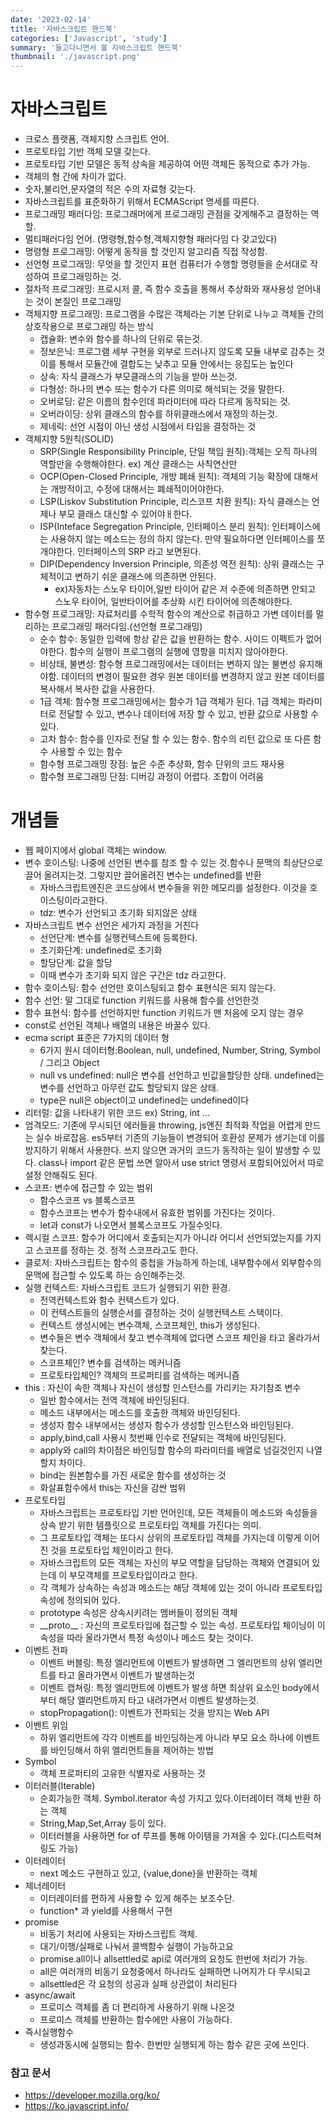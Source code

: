 ```yaml
---
date: '2023-02-14'
title: '자바스크립트 핸드북'
categories: ['Javascript', 'study']
summary: '들고다니면서 볼 자바스크립트 핸드북'
thumbnail: './javascript.png'
---
```


# 자바스크립트
- 크로스 플랫폼, 객체지향 스크립트 언어.
- 프로토타입 기반 객체 모델 갖는다.
- 프로토타입 기반 모델은 동적 상속을 제공하여 어떤 객체든 동적으로 추가 가능.
- 객체의 형 간에 차이가 없다.
- 숫자,불리언,문자열의 적은 수의 자료형 갖는다.
- 자바스크립트를 표준화하기 위해서 ECMAScript 명세를 따른다.
- 프로그래밍 패러다임: 프로그래머에게 프로그래밍 관점을 갖게해주고 결정하는 역할.
- 멀티패러다임 언어. (명령형,함수형,객체지향형 패러다임 다 갖고있다)
- 명령형 프로그래밍: 어떻게 동작을 할 것인지 알고리즘 직접 작성함.
- 선언형 프로그래밍: 무엇을 할 것인지 표현
  컴퓨터가 수행할 명령들을 순서대로 작성하여 프로그래밍하는 것.
- 절차적 프로그래밍: 프로시저 콜, 즉 함수 호출을 통해서 추상화와 재사용성 얻어내는 것이 본질인 프로그래밍
- 객체지향 프로그래밍: 프로그램을 수많은 객체라는 기본 단위로 나누고 객체들 간의 상호작용으로 프로그래밍 하는 방식
  - 캡슐화: 변수와 함수를 하나의 단위로 묶는것. 
  - 정보은닉: 프로그램 세부 구현을 외부로 드러나지 않도록 모듈 내부로 감추는 것 이를 통해서 모듈간에 결합도는 낮추고 모듈 안에서는 응집도는 높인다 
  - 상속: 자식 클래스가 부모클래스의 기능을 받아 쓰는것. 
  - 다형성: 하나의 변수 또는 함수가 다른 의미로 해석되는 것을 말한다.
  - 오버로딩: 같은 이름의 함수인데 파라미터에 따라 다르게 동작되는 것.
  - 오버라이딩: 상위 클래스의 함수를 하위클래스에서 재정의 하는것.
  - 제네릭: 선언 시점이 아닌 생성 시점에서 타입을 결정하는 것
- 객체지향 5원칙(SOLID)
  - SRP(Single Responsibility Principle, 단일 책임 원칙):객체는 오직 하나의 역할만을 수행해야한다. ex) 계산 클래스는 사칙연산만
  - OCP(Open-Closed Principle, 개방 폐쇄 원칙): 객체의 기능 확장에 대해서는 개방적이고, 수정에 대해서는 폐쇄적이어야한다.
  - LSP(Liskov Substitution Principle, 리스코프 치환 원칙): 자식 클래스는 언제나 부모 클래스 대신할 수 있어야ㅐ한다.
  - ISP(Inteface Segregation Principle, 인터페이스 분리 원칙): 인터페이스에는 사용하지 않는 메소드는 정의 하지 않는다. 만약 필요하다면 인터페이스를 쪼개야한다. 인터페이스의 SRP 라고 보면된다.
  - DIP(Dependency Inversion Principle, 의존성 역전 원칙): 상위 클래스는 구체적이고 변하기 쉬운 클래스에 의존하면 안된다.
    - ex)자동차는 스노우 타이어,일반 타이어 같은 저 수준에 의존하면 안되고 스노우 타이어, 일반타이어를 추상화 시킨 타이어에 의존해야한다.
- 함수형 프로그래밍: 자료처리를 수학적 함수의 계산으로 취급하고 가변 데이터를 멀리하는 프로그래밍 패러다임.(선언형 프로그래밍)
  - 순수 함수: 동일한 입력에 항상 같은 값을 반환하는 함수. 사이드 이펙트가 없어야한다. 함수의 실행이 프로그램의 실행에 영항을 미치지 않아야한다.
  - 비상태, 불변성: 함수형 프로그래밍에서는 데이터는 변하지 않는 불변성 유지해야함. 데이터의 변경이 필요한 경우 원본 데이터를 변경하지 않고 원본 데이터를 복사해서 복사한 값을 사용한다. 
  - 1급 객체: 함수형 프로그래밍에서는 함수가 1급 객체가 된다. 1급 객체는 파라미터로 전달할 수 있고, 변수나 데이터에 저장 할 수 있고, 반환 값으로 사용할 수 있다. 
  - 고차 함수: 함수를 인자로 전달 할 수 있는 함수. 함수의 리턴 값으로 또 다른 함수 사용할 수 있는 함수
  - 함수형 프로그래밍 장점: 높은 수준 추상화, 함수 단위의 코드 재사용
  - 함수형 프로그래밍 단점: 디버깅 과정이 어렵다. 조합이 어려움

# 개념들
- 웹 페이지에서 global 객체는 window.
- 변수 호이스팅: 나중에 선언된 변수를 참조 할 수 있는 것.함수나 문맥의 최상단으로 끌어 올려지는것. 그렇지만 끌어올려진 변수는 undefined를 반환
  - 자바스크립트엔진은 코드상에서 변수들을 위한 메모리를 설정한다. 이것을 호이스팅이라고한다.
  - tdz: 변수가 선언되고 초기화 되지않은 상태
- 자바스크립트 변수 선언은 세가지 과정을 거친다
  - 선언단계: 변수를 실행컨텍스트에 등록한다.
  - 초기화단계: undefined로 초기화
  - 할당단계: 값을 할당
  - 이때 변수가 초기화 되지 않은 구간은 tdz 라고한다.
- 함수 호이스팅: 함수 선언만 호이스팅되고 함수 표현식은 되지 않는다.
- 함수 선언: 말 그대로 function 키워드를 사용해 함수를 선언한것
- 함수 표현식: 함수를 선언하지만 function 키워드가 맨 처음에 오지 않는 경우
- const로 선언된 객체나 배열의 내용은 바꿀수 있다.
- ecma script 표준은 7가지의 데이터 형 
  - 6가지 원시 데이터형:Boolean, null, undefined, Number, String, Symbol / 그리고 Object 
  - null vs undefined: null은 변수를 선언하고 빈값을할당한 상태. undefined는 변수를 선언하고 아무런 값도 할당되지 않은 상태. 
  - type은 null은 object이고 undefined는 undefined이다
- 리터럴: 값을 나타내기 위한 코드 ex) String, int ...
- 엄격모드: 기존에 무시되던 에러들을 throwing, js엔진 최적화 작업을 어렵게 만드는 실수 바로잡음. es5부터 기존의 기능들이 변경되어 호환성 문제가 생기는데 이를 방지하기 위해서 사용한다. 쓰지 않으면 과거의 코드가 동작하는 일이 발생할 수 있다. class나 import 같은 문법 쓰면 알아서 use strict 명령서 포함되어있어서 따로 설정 안해줘도 된다.
- 스코프: 변수에 접근할 수 있는 범위
  - 함수스코프 vs 블록스코프
  - 함수스코프는 변수가 함수내에서 유효한 범위를 가진다는 것이다.
  - let과 const가 나오면서 블록스코프도 가질수잇다.
- 렉시컬 스코프: 함수가 어디에서 호출되는지가 아니라 어디서 선언되었는지를 가지고 스코프를 정하는 것. 정적 스코프라고도 한다.
- 클로저: 자바스크립트는 함수의 중첩을 가능하게 하는데, 내부함수에서 외부함수의 문맥에 접근할 수 있도록 하는 승인해주는것.
- 실행 컨텍스트: 자바스크립트 코드가 실행되기 위한 환경.
  - 전역컨텍스트와 함수 컨텍스트가 있다.
  - 이 컨텍스트들의 실행순서를 결정하는 것이 실행컨텍스트 스택이다.
  - 컨텍스트 생성시에는 변수객체, 스코프체인, this가 생성된다.
  - 변수들은 변수 객체에서 찾고 변수객체에 없다면 스코프 체인을 타고 올라가서 찾는다.
  - 스코프체인? 변수를 검색하는 메커니즘
  - 프로토타입체인? 객체의 프로퍼티를 검색하는 메커니즘
- this : 자신이 속한 객체나 자신이 생성할 인스턴스를 가리키는 자기참조 변수
  - 일반 함수에서는 전역 객체에 바인딩된다.
  - 메소드 내부에서는 메소드를 호출한 객체와 바인딩된다.
  - 생성자 함수 내부에서는 생성자 함수가 생성할 인스턴스와 바인딩된다.
  - apply,bind,call 사용시 첫번째 인수로 전달되는 객체에 바인딩된다.
  - apply와 call의 차이점은 바인딩할 함수의 파라미터를 배열로 넘길것인지 나열할지 차이다.
  - bind는 원본함수를 가진 새로운 함수를 생성하는 것
  - 화살표함수에서 this는 자신을 감싼 범위
- 프로토타입
  - 자바스크립트는 프로토타입 기반 언어인데, 모든 객체들이 메소드와 속성들을 상속 받기 위한 템플릿으로 프로토타입 객체를 가진다는 의미. 
  - 그 프로토타입 객체는 또다시 상위의 프로토타입 객체를 가지는데 이렇게 이어진 것을 프로토타입 체인이라고 한다. 
  - 자바스크립트의 모든 객체는 자신의 부모 역할을 담당하는 객체와 연결되어 있는데 이 부모객체를 프로토타입이라고 한다. 
  - 각 객체가 상속하는 속성과 메소드는 해당 객체에 있는 것이 아니라 프로토타입 속성에 정의되어 있다. 
  - prototype 속성은 상속시키려는 멤버들이 정의된 객체
  - \_\_proto\_\_ : 자신의 프로토타입에 접근할 수 있는 속성. 프로토타입 체이닝이 이 속성을 따라 올라가면서 특정 속성이나 메소드 찾는 것이다.
- 이벤트 전파
  - 이벤트 버블링: 특정 엘리먼트에 이벤트가 발생하면 그 엘리먼트의 상위 엘리먼트를 타고 올라가면서 이벤트가 발생하는것
  - 이벤트 캡쳐링: 특정 엘리먼트에 이벤트가 발생 하면 최상위 요소인 body에서 부터 해당 엘리먼트까지 타고 내려가면서 이벤트 발생하는것.
  - stopPropagation(): 이벤트가 전파되는 것을 방지는 Web API
- 이벤트 위임
  - 하위 엘리먼트에 각각 이벤트를 바인딩하는게 아니라 부모 요소 하나에 이벤트를 바인딩해서 하위 엘리먼트들을 제어하는 방법
- Symbol
  - 객체 프로퍼티의 고유한 식별자로 사용하는 것
- 이터러블(Iterable)
  - 순회가능한 객체. Symbol.iterator 속성 가지고 있다.이터레이터 객체 반환 하는 객체
  - String,Map,Set,Array 등이 있다.
  - 이터러블을 사용하면 for of 루프를 통해 아이템을 가져올 수 있다.(디스트럭쳐링도 가능)
- 이터레이터
  - next 메소드 구현하고 있고, {value,done}을 반환하는 객체
- 제너레이터
  - 이터레이터를 편하게 사용할 수 있게 해주는 보조수단. 
  - function* 과 yield를 사용해서 구현
- promise
  - 비동기 처리에 사용되는 자바스크립트 객체.
  - 대기/이행/실패로 나눠서 콜백함수 실행이 가능하고요
  - promise.all이나 allsettled로 api로 여러개의 요청도 한번에 처리가 가능.
  - all은 여러개의 비동기 요청중에서 하나라도 실패하면 나머지가 다 무시되고
  - allsettled은 각 요청의 성공과 실패 상관없이 처리된다
- async/await
  - 프로미스 객체를 좀 더 편리하게 사용하기 위해 나온것
  - 프로미스 객체를 반환하는 함수에만 사용이 가능하다.
- 즉시실행함수
  - 생성과동시에 실행되는 함수. 한번만 실행되게 하는 함수 같은 곳에 쓰인다.


### 참고 문서

  - [<https://developer.mozilla.org/ko/>](<https://developer.mozilla.org/ko/>)
  - [<https://ko.javascript.info/>](<https://ko.javascript.info/>)